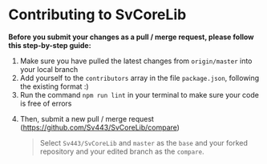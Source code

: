 # Contributing to SvCoreLib
**Before you submit your changes as a pull / merge request, please follow this step-by-step guide:**  

1. Make sure you have pulled the latest changes from `origin/master` into your local branch
2. Add yourself to the `contributors` array in the file `package.json`, following the existing format :)
3. Run the command `npm run lint` in your terminal to make sure your code is free of errors
<!-- 4. Run the command `npm test` in your terminal to run the unit tests for SvCoreLib to make sure all functions, classes, methods and object still work as expected.
    > If this fails, you will see the index of the tests that succeeded. From this you can deduce which tests didn't work out. You can then further debug it by taking a look at the file `unittests.js`, searching for the index of the failed test(s) to see what exactly broke. -->
4. Then, submit a new pull / merge request (https://github.com/Sv443/SvCoreLib/compare)
    > Select `Sv443/SvCoreLib` and `master` as the `base` and your forked repository and your edited branch as the `compare`.
